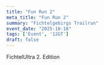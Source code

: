 ```yaml
---
title: "Fun Run 2"
meta_title: "Fun Run 2"
summary: "Fichtelgebirgs Trailrun"
event_date: "2025-10-18"
tags: ['Event', '12GT']
draft: false
---
```



FichtelUltra 2. Edition